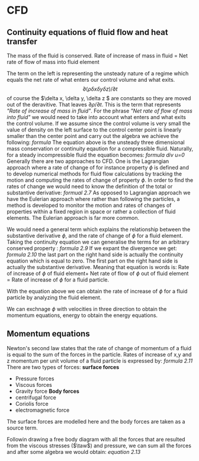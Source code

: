 # CFD

## Continuity equations of fluid flow and heat transfer

The mass of the fluid is conserved.
Rate of increase of mass in fluid = Net rate of flow of mass into fluid element

The term on the left is representing the unsteady nature of a regime which equals the net rate of what enters our control volume and what exits.
$$\partial(\rho\delta x\delta y\delta z)/\partial t$$
of course the $\delta  x, \delta y\, \delta z $ are constants so they are moved out of the deravitive. That leaves $\partial \rho/\partial t$. This is the term that represents *"Rate of increase of mass in fluid"*.
For the phrase *"Net rate of flow of mass into fluid"* we would need to take into account what enters and what exits the control volume. If we assume since the control volume is very small the value of density on the left surface to the control center point is linearly smaller than the center point and carry out the algebra we achieve the following:
*formula*
The equation above is the unsteady three dimensional mass conservation or continuity eqaution for a compressible fluid. Naturally, for a steady incompressible fluid the equation becomes:
*formula div u=0*
Generally there are two approaches to CFD. One is the Lagrangian approach where a rate of change of for instance property $\phi$ is defined and to develop numerical methods for fluid flow calculations by tracking the motion and computing the rates of change of property $\phi$. In order to find the rates of change we would need to know the definition of the total or substantive derivative:
*formual 2.7*
As opposed to Lagrangian approach we have the Eulerian approach where rather than following the particles, a method is developed to monitor the motion and rates of changes of properties within a fixed region in space or rather a collection of fluid elements. The Eulerian approach is far more common.

We would need a general term which explains the relationship between the substantive derivative $\phi$, and the rate of change of $\phi$ for a fluid element. 
Taking the continuity equation we can generalise the terms for an arbitrary conserved property :
*formula 2.9*
If we expant the divergence we get:
*formula 2.10*
the last part on the right hand side is actually the continuity equation which is equal to zero. 
The first part on the right hand side is actually the substantive derivative. Meaning that equation is words is:
Rate of increase of $\phi$ of fluid element+ Net rate of flow of $\phi$ out of fluid element = Rate of increase of $\phi$ for a fluid particle.

With the equation above we can obtain the rate of increase of $\phi$ for a fluid particle by analyzing the fluid element.

We can exchnage $\phi$ with velocities in three direction to obtain the momentum equations, energy to obtain the energy equations.

## Momentum equations
Newton's second law states that the rate of change of momentum of a fluid is equal to the sum of the forces in the particle. Rates of increase of x,y and z momentum per unit volume of a fluid particle is expressed by:
*formula 2.11*
There are two types of forces:
**surface forces**
- Pressure forces
- Viscous forces
- Gravity force
**Body forces**
- centrifugal force
- Coriolis force
- electromagnetic force

The surface forces are modelled here and the body forces are taken as a source term.

Followin drawing a free body diagram with all the forces that are resulted from the viscous stresses ($\taw$) and pressure, we can sum all the forces and after some algebra we would obtain:
*equation 2.13*